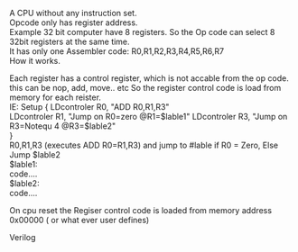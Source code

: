 A CPU without any instruction set.     
Opcode only has register address.     
Example 32 bit computer have 8 registers. So the Op code can select 8 32bit registers at the same time.     
It has only one Assembler code: R0,R1,R2,R3,R4,R5,R6,R7     
How it works.
     
Each register has a control register, which is not accable from the op code. this can be nop, add, move.. etc
So the register control code is load from memory for each reister.  
IE:  Setup
     {
     LDcontroler R0, "ADD R0,R1,R3"     
     LDcontroler R1, "Jump on R0=zero @R1=$lable1"     
     LDcontroler R3, "Jump on R3=Notequ 4 @R3=$lable2"     
     }     
     R0,R1,R3 (executes ADD R0=R1,R3) and jump to #lable if R0 = Zero, Else Jump $lable2          
$lable1:  
    code....      
$lable2:          
    code....     
    
On cpu reset the Regiser control code is loaded from memory address 0x00000 ( or what ever user defines) 
 
Verilog      

